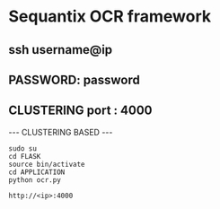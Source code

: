 # Sequantix OCR framework

## ssh username@ip
## PASSWORD: password

## CLUSTERING port : 4000



--- CLUSTERING BASED ---
```console
sudo su
cd FLASK
source bin/activate
cd APPLICATION
python ocr.py

http://<ip>:4000
```
